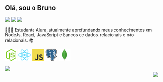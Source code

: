 <section>
  <h1>Olá, sou o Bruno</h1>
  
  <div> 
    <a href="https://instagram.com/brunoarrudaa_" target="_blank"><img src="https://img.shields.io/badge/-Instagram-%23E4405F?style=for-the-badge&logo=instagram&logoColor=white" target="_blank"></a>
    <a href = "mailto:brunoarrudadrop@gmail.com"><img src="https://img.shields.io/badge/-Gmail-%23333?style=for-the-badge&logo=gmail&logoColor=white" target="_blank"></a>
    <a href="https://www.linkedin.com/in/bruno-arruda-santana-a607a7132" target="_blank"><img src="https://img.shields.io/badge/-LinkedIn-%230077B5?style=for-the-badge&logo=linkedin&logoColor=white" target="_blank"></a> 
  </div>
  
  <div>
     <p>👨🏽‍💻 Estudante Alura, atualmente aprofundando meus conhecimentos em NodeJs, React, JavaScript e Bancos de dados, relacionais e não relacionais. 📚</p>
    
  </div>

  <div style="display: inline_block">
    <img align="center" alt="Bruno-HTML" height="40" src="https://raw.githubusercontent.com/devicons/devicon/1119b9f84c0290e0f0b38982099a2bd027a48bf1/icons/nodejs/nodejs-original.svg">
    <img align="center" alt="Bruno-HTML" height="40" src="https://raw.githubusercontent.com/devicons/devicon/1119b9f84c0290e0f0b38982099a2bd027a48bf1/icons/react/react-original.svg">
    <img align="center" alt="Bruno-JS" height="40" src="https://raw.githubusercontent.com/devicons/devicon/1119b9f84c0290e0f0b38982099a2bd027a48bf1/icons/javascript/javascript-original.svg">
    <img align="center" alt="Bruno-CSS" height="40" src="https://raw.githubusercontent.com/devicons/devicon/1119b9f84c0290e0f0b38982099a2bd027a48bf1/icons/postgresql/postgresql-original.svg">
    <img align="center" alt="Bruno-CSS" height="40" src="https://raw.githubusercontent.com/devicons/devicon/1119b9f84c0290e0f0b38982099a2bd027a48bf1/icons/mongodb/mongodb-original.svg">
  </div>
  <br>
  
  <div>
    <a href="https://github.com/brunoarruda04">
    <img height="180em" src="https://github-readme-stats.vercel.app/api?username=brunoarruda04&show_icons=true&theme=github_dark&include_all_commits=true&count_private=true"/><br>
    <img height="180em" align="right" src="https://github-readme-stats.vercel.app/api/top-langs/?username=brunoarruda04&layout=compact&langs_count=16&theme=github_dark"/>
  </div>

  
  <br>
  
</section>
